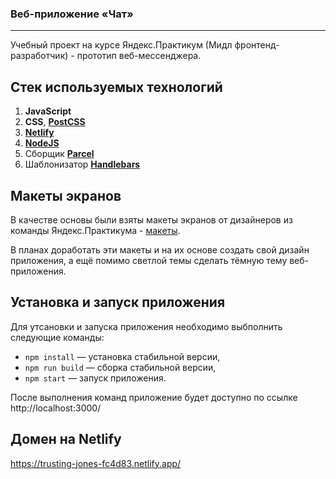 ### Веб-приложение «Чат»
---

Учебный проект на курсе Яндекс.Практикум (Мидл фронтенд-разработчик) - прототип веб-мессенджера. 

## Стек используемых технологий

1. **JavaScript**
2. **CSS**, [**PostCSS**](https://postcss.org/)
3. [**Netlify**](https://www.netlify.com/)
4. [**NodeJS**](https://nodejs.org/)
5. Сборщик [**Parcel**](https://parceljs.org/)
6. Шаблонизатор [**Handlebars**](https://handlebarsjs.com/)

## Макеты экранов

В качестве основы были взяты макеты экранов от дизайнеров из команды Яндекс.Практикума - [макеты](https://www.figma.com/file/24EUnEHGEDNLdOcxg7ULwV/Chat).

В планах доработать эти макеты и на их основе создать свой дизайн приложения, а ещё помимо светлой темы сделать тёмную тему веб-приложения.

## Установка и запуск приложения

Для утсановки и запуска приложения необходимо выбполнить следующие команды:

- `npm install` — установка стабильной версии,
- `npm run build` — сборка стабильной версии,
- `npm start` — запуск приложения.

После выполнения команд приложение будет доступно по ссылке http://localhost:3000/

## Домен на Netlify

https://trusting-jones-fc4d83.netlify.app/

